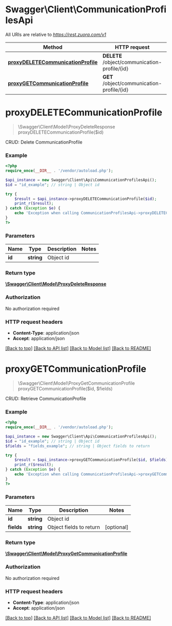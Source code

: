 # Swagger\Client\CommunicationProfilesApi

All URIs are relative to *https://rest.zuora.com/v1*

Method | HTTP request | Description
------------- | ------------- | -------------
[**proxyDELETECommunicationProfile**](CommunicationProfilesApi.md#proxyDELETECommunicationProfile) | **DELETE** /object/communication-profile/{id} | CRUD: Delete CommunicationProfile
[**proxyGETCommunicationProfile**](CommunicationProfilesApi.md#proxyGETCommunicationProfile) | **GET** /object/communication-profile/{id} | CRUD: Retrieve CommunicationProfile


# **proxyDELETECommunicationProfile**
> \Swagger\Client\Model\ProxyDeleteResponse proxyDELETECommunicationProfile($id)

CRUD: Delete CommunicationProfile



### Example
```php
<?php
require_once(__DIR__ . '/vendor/autoload.php');

$api_instance = new Swagger\Client\Api\CommunicationProfilesApi();
$id = "id_example"; // string | Object id

try {
    $result = $api_instance->proxyDELETECommunicationProfile($id);
    print_r($result);
} catch (Exception $e) {
    echo 'Exception when calling CommunicationProfilesApi->proxyDELETECommunicationProfile: ', $e->getMessage(), PHP_EOL;
}
?>
```

### Parameters

Name | Type | Description  | Notes
------------- | ------------- | ------------- | -------------
 **id** | **string**| Object id |

### Return type

[**\Swagger\Client\Model\ProxyDeleteResponse**](../Model/ProxyDeleteResponse.md)

### Authorization

No authorization required

### HTTP request headers

 - **Content-Type**: application/json
 - **Accept**: application/json

[[Back to top]](#) [[Back to API list]](../../README.md#documentation-for-api-endpoints) [[Back to Model list]](../../README.md#documentation-for-models) [[Back to README]](../../README.md)

# **proxyGETCommunicationProfile**
> \Swagger\Client\Model\ProxyGetCommunicationProfile proxyGETCommunicationProfile($id, $fields)

CRUD: Retrieve CommunicationProfile



### Example
```php
<?php
require_once(__DIR__ . '/vendor/autoload.php');

$api_instance = new Swagger\Client\Api\CommunicationProfilesApi();
$id = "id_example"; // string | Object id
$fields = "fields_example"; // string | Object fields to return

try {
    $result = $api_instance->proxyGETCommunicationProfile($id, $fields);
    print_r($result);
} catch (Exception $e) {
    echo 'Exception when calling CommunicationProfilesApi->proxyGETCommunicationProfile: ', $e->getMessage(), PHP_EOL;
}
?>
```

### Parameters

Name | Type | Description  | Notes
------------- | ------------- | ------------- | -------------
 **id** | **string**| Object id |
 **fields** | **string**| Object fields to return | [optional]

### Return type

[**\Swagger\Client\Model\ProxyGetCommunicationProfile**](../Model/ProxyGetCommunicationProfile.md)

### Authorization

No authorization required

### HTTP request headers

 - **Content-Type**: application/json
 - **Accept**: application/json

[[Back to top]](#) [[Back to API list]](../../README.md#documentation-for-api-endpoints) [[Back to Model list]](../../README.md#documentation-for-models) [[Back to README]](../../README.md)

